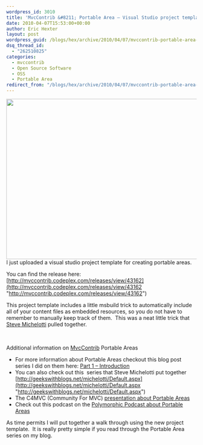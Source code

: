 ```yaml
---
wordpress_id: 3010
title: 'MvcContrib &#8211; Portable Area – Visual Studio project template'
date: 2010-04-07T15:53:00+00:00
author: Eric Hexter
layout: post
wordpress_guid: /blogs/hex/archive/2010/04/07/mvccontrib-portable-area-visual-studio-project-template.aspx
dsq_thread_id:
  - "262510825"
categories:
  - mvccontrib
  - Open Source Software
  - OSS
  - Portable Area
redirect_from: "/blogs/hex/archive/2010/04/07/mvccontrib-portable-area-visual-studio-project-template.aspx/"
---
```

<img style="margin: 0px 0px 0px 20px" align="right" src="http://www.fas.org/man/dod-101/sys/land/m-60a1-avlb-dvic336.jpg" width="640" height="424" />I just uploaded a visual studio project template for creating portable areas.&#160; 

You can find the release here: [http://mvccontrib.codeplex.com/releases/view/43162](http://mvccontrib.codeplex.com/releases/view/43162 "http://mvccontrib.codeplex.com/releases/view/43162")

This project template includes a little msbuild trick to automatically include all of your content files as embedded resources, so you do not have to remember to manually keep track of them.&#160; This was a neat little trick that [Steve Michelotti](http://geekswithblogs.net/michelotti/Default.aspx) pulled together.

&#160;

Additional information on <a href="http://www.mvccontrib.org" target="_blank">MvcContrib</a> Portable Areas

  * For more information about Portable Areas checkout this blog post series I did on them here: [Part 1 – Introduction](https://lostechies.com/blogs/hex/archive/2009/11/01/asp-net-mvc-portable-areas-via-mvccontrib.aspx) 
  * You can also check out this&#160; series that Steve Michelotti put together [http://geekswithblogs.net/michelotti/Default.aspx](http://geekswithblogs.net/michelotti/Default.aspx "http://geekswithblogs.net/michelotti/Default.aspx") 
  * The C4MVC (Community For MVC) [presentation about Portable Areas](http://www.viddler.com/explore/c4mvc/videos/11) 
  * Check out this podcast on the [Polymorphic Podcast about Portable Areas](http://weblogs.asp.net/craigshoemaker/archive/2010/01/07/podcast-portable-areas-with-jeffrey-palermo-and-eric-hexter.aspx) 

As time permits I will put together a walk through using the new project template.&#160; It is really pretty simple if you read through the Portable Area series on my blog.